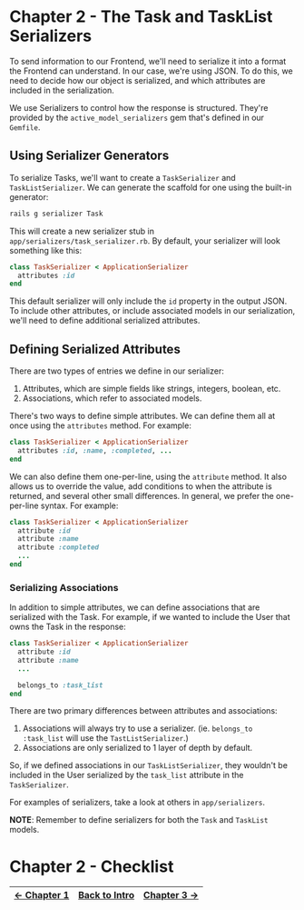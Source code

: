 # Chapter 2 - The Task and TaskList Serializers
To send information to our Frontend, we'll need to serialize it into a format the Frontend can understand.
In our case, we're using JSON. To do this, we need to decide how our object is serialized, and which attributes
are included in the serialization.

We use Serializers to control how the response is structured. They're provided by the `active_model_serializers`
gem that's defined in our `Gemfile`.

## Using Serializer Generators
To serialize Tasks, we'll want to create a `TaskSerializer` and `TaskListSerializer`.
We can generate the scaffold for one using the built-in generator:

```bash
rails g serializer Task
```

This will create a new serializer stub in `app/serializers/task_serializer.rb`.
By default, your serializer will look something like this:

```ruby
class TaskSerializer < ApplicationSerializer
  attributes :id
end
```

This default serializer will only include the `id` property in the output JSON.
To include other attributes, or include associated models in our serialization, we'll need to define
additional serialized attributes.

## Defining Serialized Attributes
There are two types of entries we define in our serializer:
 1. Attributes, which are simple fields like strings, integers, boolean, etc.
 2. Associations, which refer to associated models.

There's two ways to define simple attributes. We can define them all at once using the `attributes` method.
For example:

```ruby
class TaskSerializer < ApplicationSerializer
  attributes :id, :name, :completed, ...
end
```

We can also define them one-per-line, using the `attribute` method. It also allows us to override the value,
add conditions to when the attribute is returned, and several other small differences. In general,
we prefer the one-per-line syntax.
For example:

```ruby
class TaskSerializer < ApplicationSerializer
  attribute :id
  attribute :name
  attribute :completed
  ...
end
```

### Serializing Associations
In addition to simple attributes, we can define associations that are serialized with the Task.
For example, if we wanted to include the User that owns the Task in the response:

```ruby
class TaskSerializer < ApplicationSerializer
  attribute :id
  attribute :name
  ...

  belongs_to :task_list
end
```

There are two primary differences between attributes and associations:
 1. Associations will always try to use a serializer. (ie. `belongs_to :task_list` will use the `TastListSerializer`.)
 2. Associations are only serialized to 1 layer of depth by default.
 
So, if we defined associations in our `TaskListSerializer`, they wouldn't be included in the User serialized
by the `task_list` attribute in the `TaskSerializer`.

For examples of serializers, take a look at others in `app/serializers`.

**NOTE**: Remember to define serializers for both the `Task` and `TaskList` models.

# Chapter 2 - Checklist

| [&larr; Chapter 1](./Chapter%201%20-%20Models.md) | [Back to Intro](../README.md) | [Chapter 3 &rarr;](./Chapter%203%20-%20Controllers.md) |
| --:| --:| --: |
